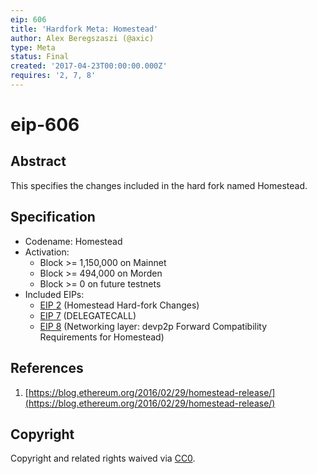 ```yaml
---
eip: 606
title: 'Hardfork Meta: Homestead'
author: Alex Beregszaszi (@axic)
type: Meta
status: Final
created: '2017-04-23T00:00:00.000Z'
requires: '2, 7, 8'
---
```


# eip-606

## Abstract

This specifies the changes included in the hard fork named Homestead.

## Specification

* Codename: Homestead
* Activation:
  * Block &gt;= 1,150,000 on Mainnet
  * Block &gt;= 494,000 on Morden
  * Block &gt;= 0 on future testnets
* Included EIPs:
  * [EIP 2](https://github.com/ethereum/EIPs/blob/master/EIPS/eip-2.md) \(Homestead Hard-fork Changes\)
  * [EIP 7](https://github.com/ethereum/EIPs/blob/master/EIPS/eip-7.md) \(DELEGATECALL\)
  * [EIP 8](https://github.com/ethereum/EIPs/blob/master/EIPS/eip-8.md) \(Networking layer: devp2p Forward Compatibility Requirements for Homestead\)

## References

1. [https://blog.ethereum.org/2016/02/29/homestead-release/](https://blog.ethereum.org/2016/02/29/homestead-release/)

## Copyright

Copyright and related rights waived via [CC0](https://creativecommons.org/publicdomain/zero/1.0/).


